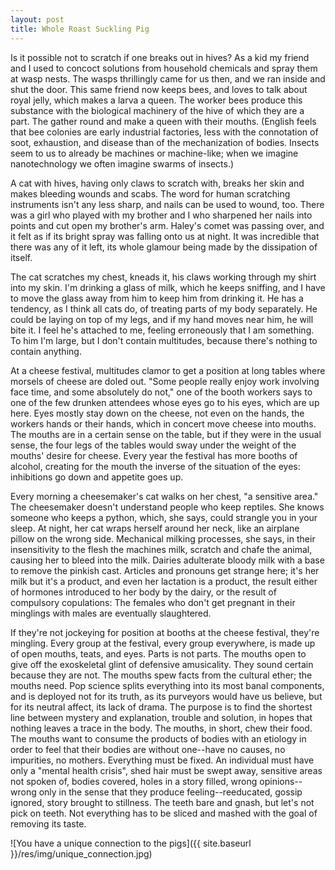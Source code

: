 ```yaml
---
layout: post
title: Whole Roast Suckling Pig
---
```


Is it possible not to scratch if one breaks out in hives? As a kid my friend and I used to concoct solutions from household chemicals and spray them at wasp nests. The wasps thrillingly came for us then, and we ran inside and shut the door. This same friend now keeps bees, and loves to talk about royal jelly, which makes a larva a queen. The worker bees produce this substance with the biological machinery of the hive of which they are a part. The gather round and make a queen with their mouths. (English feels that bee colonies are early industrial factories, less with the connotation of soot, exhaustion, and disease than of the mechanization of bodies. Insects seem to us to already be machines or machine-like; when we imagine nanotechnology we often imagine swarms of insects.)

A cat with hives, having only claws to scratch with, breaks her skin and makes bleeding wounds and scabs. The word for human scratching instruments isn't any less sharp, and nails can be used to wound, too. There was a girl who played with my brother and I who sharpened her nails into points and cut open my brother's arm. Haley's comet was passing over, and it felt as if its bright spray was falling onto us at night. It was incredible that there was any of it left, its whole glamour being made by the dissipation of itself.

The cat scratches my chest, kneads it, his claws working through my shirt into my skin. I'm drinking a glass of milk, which he keeps sniffing, and I have to move the glass away from him to keep him from drinking it. He has a tendency, as I think all cats do, of treating parts of my body separately. He could be laying on top of my legs, and if my hand moves near him, he will bite it. I feel he's attached to me, feeling erroneously that I am something. To him I'm large, but I don't contain multitudes, because there's nothing to contain anything.

At a cheese festival, multitudes clamor to get a position at long tables where morsels of cheese are doled out. "Some people really enjoy work involving face time, and some absolutely do not," one of the booth workers says to one of the few drunken attendees whose eyes go to his eyes, which are up here. Eyes mostly stay down on the cheese, not even on the hands, the workers hands or their hands, which in concert move cheese into mouths. The mouths are in a certain sense on the table, but if they were in the usual sense, the four legs of the tables would sway under the weight of the mouths' desire for cheese. Every year the festival has more booths of alcohol, creating for the mouth the inverse of the situation of the eyes: inhibitions go down and appetite goes up.

Every morning a cheesemaker's cat walks on her chest, "a sensitive area." The cheesemaker doesn't understand people who keep reptiles. She knows someone who keeps a python, which, she says, could strangle you in your sleep. At night, her cat wraps herself around her neck, like an airplane pillow on the wrong side. Mechanical milking processes, she says, in their insensitivity to the flesh the machines milk, scratch and chafe the animal, causing her to bleed into the milk. Dairies adulterate bloody milk with a base to remove the pinkish cast. Articles and pronouns get strange here; it's her milk but it's a product, and even her lactation is a product, the result either of hormones introduced to her body by the dairy, or the result of compulsory copulations: The females who don't get pregnant in their minglings with males are eventually slaughtered.

If they're not jockeying for position at booths at the cheese festival, they're mingling. Every group at the festival, every group everywhere, is made up of open mouths, teats, and eyes. Parts is not parts. The mouths open to give off the exoskeletal glint of defensive amusicality. They sound certain because they are not. The mouths spew facts from the cultural ether; the mouths need. Pop science splits everything into its most banal components, and is deployed not for its truth, as its purveyors would have us believe, but for its neutral affect, its lack of drama. The purpose is to find the shortest line between mystery and explanation, trouble and solution, in hopes that nothing leaves a trace in the body. The mouths, in short, chew their food. The mouths want to consume the products of bodies with an etiology in order to feel that their bodies are without one--have no causes, no impurities, no mothers. Everything must be fixed. An individual must have only a "mental health crisis", shed hair must be swept away, sensitive areas not spoken of, bodies covered, holes in a story filled, wrong opinions--wrong only in the sense that they produce feeling--reeducated, gossip ignored, story brought to stillness. The teeth bare and gnash, but let's not pick on teeth. Not everything has to be sliced and mashed with the goal of removing its taste.

![You have a unique connection to the pigs]({{ site.baseurl }}/res/img/unique_connection.jpg)